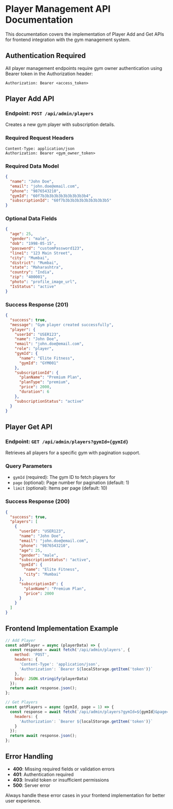 # Player Management API Documentation

This documentation covers the implementation of Player Add and Get APIs for frontend integration with the gym management system.

## Authentication Required
All player management endpoints require gym owner authentication using Bearer token in the Authorization header:
```
Authorization: Bearer <access_token>
```

## Player Add API

### Endpoint: `POST /api/admin/players`

Creates a new gym player with subscription details.

### Required Request Headers
```
Content-Type: application/json
Authorization: Bearer <gym_owner_token>
```

### Required Data Model
```json
{
  "name": "John Doe",
  "email": "john.doe@email.com", 
  "phone": "9876543210",
  "gymId": "60f7b3b3b3b3b3b3b3b3b3b4",
  "subscriptionId": "60f7b3b3b3b3b3b3b3b3b3b5"
}
```

### Optional Data Fields
```json
{
  "age": 25,
  "gender": "male",
  "dob": "1998-05-15",
  "password": "customPassword123",
  "line1": "123 Main Street",
  "city": "Mumbai",
  "district": "Mumbai",
  "state": "Maharashtra", 
  "country": "India",
  "zip": "400001",
  "photo": "profile_image_url",
  "IsStatus": "active"
}
```

### Success Response (201)
```json
{
  "success": true,
  "message": "Gym player created successfully",
  "player": {
    "userId": "USER123",
    "name": "John Doe",
    "email": "john.doe@email.com",
    "role": "player",
    "gymId": {
      "name": "Elite Fitness",
      "gymId": "GYM001"
    },
    "subscriptionId": {
      "planName": "Premium Plan",
      "planType": "premium",
      "price": 2000,
      "duration": 6
    },
    "subscriptionStatus": "active"
  }
}
```

## Player Get API

### Endpoint: `GET /api/admin/players?gymId={gymId}`

Retrieves all players for a specific gym with pagination support.

### Query Parameters
- `gymId` (required): The gym ID to fetch players for
- `page` (optional): Page number for pagination (default: 1)  
- `limit` (optional): Items per page (default: 10)

### Success Response (200)
```json
{
  "success": true,
  "players": [
    {
      "userId": "USER123",
      "name": "John Doe", 
      "email": "john.doe@email.com",
      "phone": "9876543210",
      "age": 25,
      "gender": "male",
      "subscriptionStatus": "active",
      "gymId": {
        "name": "Elite Fitness",
        "city": "Mumbai"
      },
      "subscriptionId": {
        "planName": "Premium Plan",
        "price": 2000
      }
    }
  ]
}
```

## Frontend Implementation Example

```javascript
// Add Player
const addPlayer = async (playerData) => {
  const response = await fetch('/api/admin/players', {
    method: 'POST',
    headers: {
      'Content-Type': 'application/json',
      'Authorization': `Bearer ${localStorage.getItem('token')}`
    },
    body: JSON.stringify(playerData)
  });
  return await response.json();
};

// Get Players  
const getPlayers = async (gymId, page = 1) => {
  const response = await fetch(`/api/admin/players?gymId=${gymId}&page=${page}`, {
    headers: {
      'Authorization': `Bearer ${localStorage.getItem('token')}`
    }
  });
  return await response.json();
};
```

## Error Handling
- **400**: Missing required fields or validation errors
- **401**: Authentication required 
- **403**: Invalid token or insufficient permissions
- **500**: Server error

Always handle these error cases in your frontend implementation for better user experience.